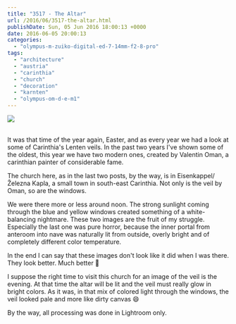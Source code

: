 ```yaml
---
title: "3517 - The Altar"
url: /2016/06/3517-the-altar.html
publishDate: Sun, 05 Jun 2016 18:00:13 +0000
date: 2016-06-05 20:00:13
categories: 
  - "olympus-m-zuiko-digital-ed-7-14mm-f2-8-pro"
tags: 
  - "architecture"
  - "austria"
  - "carinthia"
  - "church"
  - "decoration"
  - "karnten"
  - "olympus-om-d-e-m1"
---
```

<div class="container">
<div class="center"><a target="_blank" href="https://d25zfm9zpd7gm5.cloudfront.net/1200x1200/2016/20160319_133057_lr.jpg"><img class="webfeedsFeaturedVisual" src="https://d25zfm9zpd7gm5.cloudfront.net/0600x0600/2016/20160319_133057_lr.jpg" /></a></div>
</div>
<br />

It was that time of the year again, Easter, and as every year we had a look at some of Carinthia's Lenten veils. In the past two years I've shown some of the oldest, this year we have two modern ones, created by Valentin Oman, a carinthian painter of considerable fame.

<a target="_blank" href="https://d25zfm9zpd7gm5.cloudfront.net/1200x1200/2016/20160319_133622_lr.jpg"><img style="margin: 0pt 10px 0pt 0px; float: left;" src="https://d25zfm9zpd7gm5.cloudfront.net/0150x0150/2016/20160319_133622_lr.jpg" alt="" border="0" /></a> The church here, as in the last two posts, by the way, is in Eisenkappel/Železna Kapla, a small town in south-east Carinthia. Not only is the veil by Oman, so are the windows.

We were there more or less around noon. The strong sunlight coming through the blue and yellow windows created something of a white-balancing nightmare. These two images are the fruit of my struggle. Especially the last one was pure horror, because the inner portal from anteroom into nave was naturally lit from outside, overly bright and of completely different color temperature.

In the end I can say that these images don't look like it did when I was there. They look better. Much better 🙂

I suppose the right time to visit this church for an image of the veil is the evening. At that time the altar will be lit and the veil must really glow in bright colors. As it was, in that mix of colored light through the windows, the veil looked pale and more like dirty canvas 😄

By the way, all processing was done in Lightroom only.

